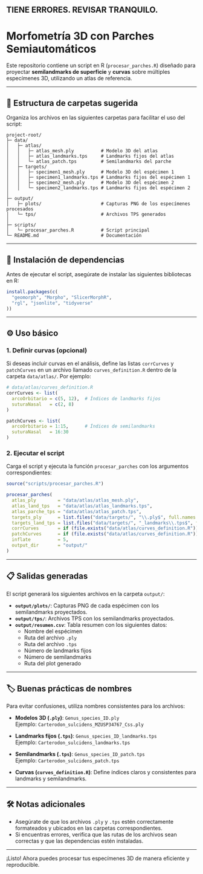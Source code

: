 ## TIENE ERRORES. REVISAR TRANQUILO. 



# Morfometría 3D con Parches Semiautomáticos

Este repositorio contiene un script en R (`procesar_parches.R`) diseñado para proyectar **semilandmarks de superficie** y **curvas** sobre múltiples especímenes 3D, utilizando un atlas de referencia.

---

## 📂 Estructura de carpetas sugerida

Organiza los archivos en las siguientes carpetas para facilitar el uso del script:

```
project-root/
├─ data/
│   ├─ atlas/
│   │   ├─ atlas_mesh.ply          # Modelo 3D del atlas
│   │   ├─ atlas_landmarks.tps     # Landmarks fijos del atlas
│   │   └─ atlas_patch.tps         # Semilandmarks del parche
│   ├─ targets/
│   │   ├─ specimen1_mesh.ply      # Modelo 3D del espécimen 1
│   │   ├─ specimen1_landmarks.tps # Landmarks fijos del espécimen 1
│   │   ├─ specimen2_mesh.ply      # Modelo 3D del espécimen 2
│   │   └─ specimen2_landmarks.tps # Landmarks fijos del espécimen 2
│
├─ output/
│   ├─ plots/                      # Capturas PNG de los especímenes procesados
│   └─ tps/                        # Archivos TPS generados
│
├─ scripts/
│   └─ procesar_parches.R          # Script principal
└─ README.md                       # Documentación
```

---

## 🚀 Instalación de dependencias

Antes de ejecutar el script, asegúrate de instalar las siguientes bibliotecas en R:

```r
install.packages(c(
  "geomorph", "Morpho", "SlicerMorphR",
  "rgl", "jsonlite", "tidyverse"
))
```

---

## ⚙️ Uso básico

### 1. Definir curvas (opcional)
Si deseas incluir curvas en el análisis, define las listas `corrCurves` y `patchCurves` en un archivo llamado `curves_definition.R` dentro de la carpeta `data/atlas/`. Por ejemplo:

```r
# data/atlas/curves_definition.R
corrCurves <- list(
  arcoOrbitario = c(5, 12),  # Índices de landmarks fijos
  suturaNasal   = c(2, 8)
)

patchCurves <- list(
  arcoOrbitario = 1:15,      # Índices de semilandmarks
  suturaNasal   = 16:30
)
```

### 2. Ejecutar el script
Carga el script y ejecuta la función `procesar_parches` con los argumentos correspondientes:

```r
source("scripts/procesar_parches.R")

procesar_parches(
  atlas_ply        = "data/atlas/atlas_mesh.ply",
  atlas_land_tps   = "data/atlas/atlas_landmarks.tps",
  atlas_parche_tps = "data/atlas/atlas_patch.tps",
  targets_ply      = list.files("data/targets/", "\\.ply$", full.names = TRUE),
  targets_land_tps = list.files("data/targets/", "_landmarks\\.tps$", full.names = TRUE),
  corrCurves       = if (file.exists("data/atlas/curves_definition.R")) source("data/atlas/curves_definition.R")$corrCurves else NULL,
  patchCurves      = if (file.exists("data/atlas/curves_definition.R")) source("data/atlas/curves_definition.R")$patchCurves else NULL,
  inflate          = 5,
  output_dir       = "output/"
)
```

---

## 📋 Salidas generadas

El script generará los siguientes archivos en la carpeta `output/`:

- **`output/plots/`**: Capturas PNG de cada espécimen con los semilandmarks proyectados.
- **`output/tps/`**: Archivos TPS con los semilandmarks proyectados.
- **`output/resumen.csv`**: Tabla resumen con los siguientes datos:
  - Nombre del espécimen
  - Ruta del archivo `.ply`
  - Ruta del archivo `.tps`
  - Número de landmarks fijos
  - Número de semilandmarks
  - Ruta del plot generado

---

## 🏷️ Buenas prácticas de nombres

Para evitar confusiones, utiliza nombres consistentes para los archivos:

- **Modelos 3D (`.ply`)**: `Genus_species_ID.ply`  
  Ejemplo: `Carterodon_sulcidens_MZUSP34767_Css.ply`

- **Landmarks fijos (`.tps`)**: `Genus_species_ID_landmarks.tps`  
  Ejemplo: `Carterodon_sulcidens_landmarks.tps`

- **Semilandmarks (`.tps`)**: `Genus_species_ID_patch.tps`  
  Ejemplo: `Carterodon_sulcidens_patch.tps`

- **Curvas (`curves_definition.R`)**: Define índices claros y consistentes para landmarks y semilandmarks.

---

## 🛠️ Notas adicionales

- Asegúrate de que los archivos `.ply` y `.tps` estén correctamente formateados y ubicados en las carpetas correspondientes.
- Si encuentras errores, verifica que las rutas de los archivos sean correctas y que las dependencias estén instaladas.

---

¡Listo! Ahora puedes procesar tus especímenes 3D de manera eficiente y reproducible.

